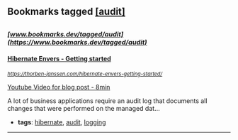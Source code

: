 ## Bookmarks tagged [[audit]](https://www.bookmarks.dev/search?q=[audit])

_<sup><sup>[www.bookmarks.dev/tagged/audit](https://www.bookmarks.dev/tagged/audit)</sup></sup>_
---
#### [Hibernate Envers - Getting started](https://thorben-janssen.com/hibernate-envers-getting-started/)
_<sup>https://thorben-janssen.com/hibernate-envers-getting-started/</sup>_

[Youtube Video for blog post - 8min](https://www.youtube.com/watch?v=aPGLwjCHWvI)

A lot of business applications require an audit log that documents all changes that were performed on the managed dat...
* **tags**: [hibernate](../tagged/hibernate.md), [audit](../tagged/audit.md), [logging](../tagged/logging.md)
---
